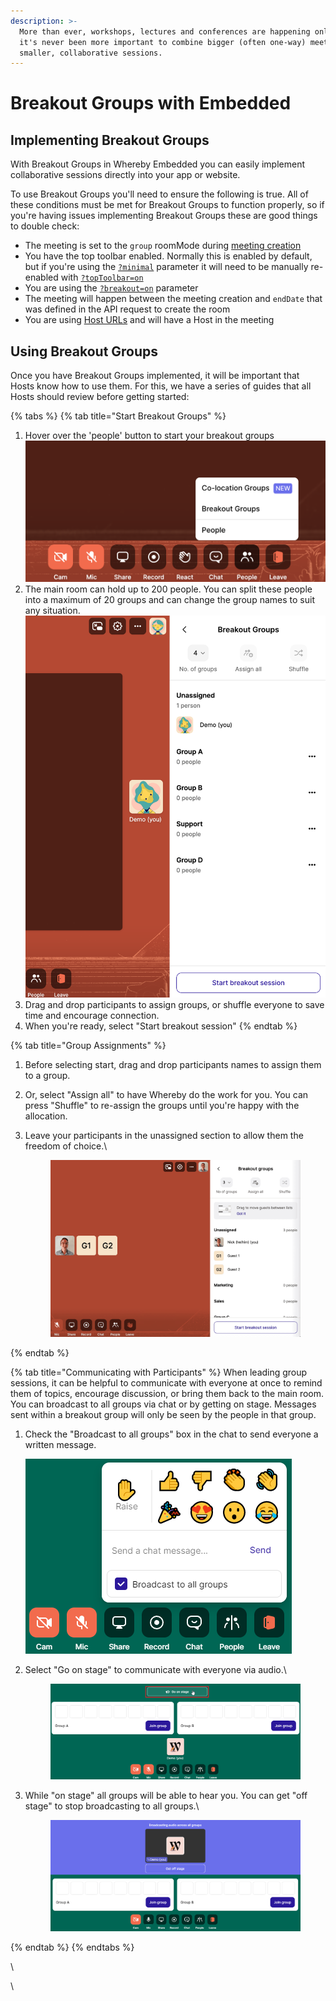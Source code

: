 ```yaml
---
description: >-
  More than ever, workshops, lectures and conferences are happening online. So
  it's never been more important to combine bigger (often one-way) meetings with
  smaller, collaborative sessions.
---
```


# Breakout Groups with Embedded

## Implementing Breakout Groups

With Breakout Groups in Whereby Embedded you can easily implement collaborative sessions directly into your app or website.

To use Breakout Groups you'll need to ensure the following is true. All of these conditions must be met for Breakout Groups to function properly, so if you're having issues implementing Breakout Groups these are good things to double check:

* The meeting is set to the `group` roomMode during [meeting creation](../creating-and-deleting-rooms/)&#x20;
* You have the top toolbar enabled. Normally this is enabled by default, but if you're using the [`?minimal`](using-url-parameters.md#minimal) parameter it will need to be manually re-enabled with [`?topToolbar=on`](using-url-parameters.md#toptoolbar-less-than-on-or-off-greater-than)
* You are using the [`?breakout=on`](using-url-parameters.md#breakout-less-than-on-or-off-greater-than) parameter
* The meeting will happen between the meeting creation and `endDate` that was defined in the API request to create the room
* You are using [Host URLs](../user-roles-and-privileges.md) and will have a Host in the meeting

## Using Breakout Groups

Once you have Breakout Groups implemented, it will be important that Hosts know how to use them. For this, we have a series of guides that all Hosts should review before getting started:

{% tabs %}
{% tab title="Start Breakout Groups" %}
1. Hover over the 'people' button to start your breakout groups\
   <img src="../.gitbook/assets/BreakOut Groups start.png" alt="" data-size="original">
2. The main room can hold up to 200 people. You can split these people into a maximum of 20 groups and can change the group names to suit any situation.\
   <img src="../.gitbook/assets/Screenshot 2023-04-14 at 2.03.06 PM.png" alt="" data-size="original">
3. Drag and drop participants to assign groups, or shuffle everyone to save time and encourage connection.
4. When you're ready, select "Start breakout session"
{% endtab %}

{% tab title="Group Assignments" %}
1. Before selecting start, drag and drop participants names to assign them to a group.
2. Or, select "Assign all" to have Whereby do the work for you. You can press "Shuffle" to re-assign the groups until you're happy with the allocation.
3.  Leave your participants in the unassigned section to allow them the freedom of choice.\


    <figure><img src="../.gitbook/assets/file-4VezVUDlFq.gif" alt=""><figcaption></figcaption></figure>
{% endtab %}

{% tab title="Communicating with Participants" %}
When leading group sessions, it can be helpful to communicate with everyone at once to remind them of topics, encourage discussion, or bring them back to the main room. You can broadcast to all groups via chat or by getting on stage. Messages sent within a breakout group will only be seen by the people in that group.

1.  Check the "Broadcast to all groups" box in the chat to send everyone a written message.

    ![](../.gitbook/assets/file-qnSyU1TEKF.png)
2.  Select "Go on stage" to communicate with everyone via audio.\


    <figure><img src="../.gitbook/assets/file-Ze9qbAh00B.png" alt=""><figcaption></figcaption></figure>
3.  While "on stage" all groups will be able to hear you. You can get "off stage" to stop broadcasting to all groups.\


    <figure><img src="../.gitbook/assets/file-JdkbZMehFm.png" alt=""><figcaption></figcaption></figure>


{% endtab %}
{% endtabs %}

\




\
